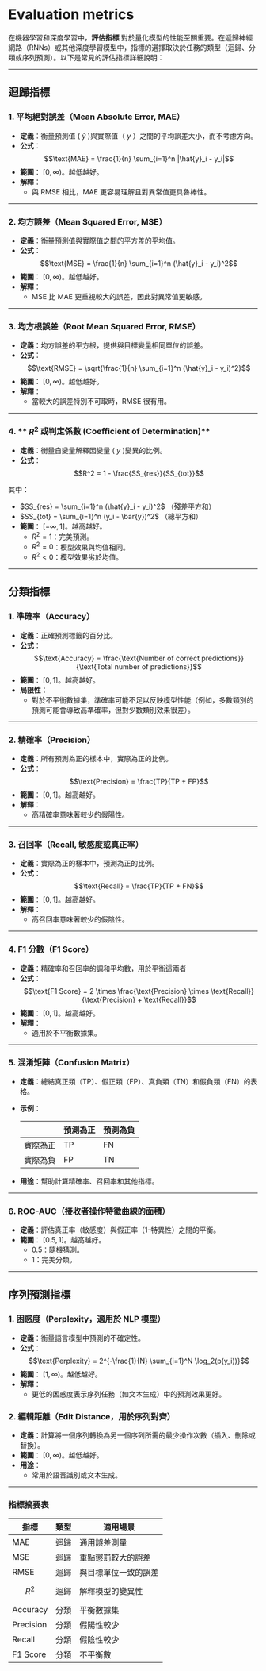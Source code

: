 # Evaluation metrics
在機器學習和深度學習中，**評估指標** 對於量化模型的性能至關重要。在遞歸神經網路（RNNs）或其他深度學習模型中，指標的選擇取決於任務的類型（迴歸、分類或序列預測）。以下是常見的評估指標詳細說明：

---

## **迴歸指標**
### 1. **平均絕對誤差（Mean Absolute Error, MAE）**
   - **定義**：衡量預測值 ( $\hat{y}$ )與實際值（ $y$ ）之間的平均誤差大小，而不考慮方向。
   - **公式**：
     $$\text{MAE} = \frac{1}{n} \sum_{i=1}^n |\hat{y}_i - y_i|$$
   - **範圍**： $[0, \infty)$。越低越好。
   - **解釋**：
     - 與 RMSE 相比，MAE 更容易理解且對異常值更具魯棒性。

---

### 2. **均方誤差（Mean Squared Error, MSE）**
   - **定義**：衡量預測值與實際值之間的平方差的平均值。
   - **公式**：
     $$\text{MSE} = \frac{1}{n} \sum_{i=1}^n (\hat{y}_i - y_i)^2$$
   - **範圍**： $[0, \infty)$。越低越好。
   - **解釋**：
     - MSE 比 MAE 更重視較大的誤差，因此對異常值更敏感。

---

### 3. **均方根誤差（Root Mean Squared Error, RMSE）**
   - **定義**：均方誤差的平方根，提供與目標變量相同單位的誤差。
   - **公式**：
     $$\text{RMSE} = \sqrt{\frac{1}{n} \sum_{i=1}^n (\hat{y}_i - y_i)^2}$$
   - **範圍**： $[0, \infty)$。越低越好。
   - **解釋**：
     - 當較大的誤差特別不可取時，RMSE 很有用。

---

### 4. ** $R^2$ 或判定係數 (Coefficient of Determination)** 
  - **定義**：衡量自變量解釋因變量  ( $y$ )變異的比例。
  - **公式**：
    $$R^2 = 1 - \frac{SS_{res}}{SS_{tot}}$$

  其中：
  - $SS_{res} = \sum_{i=1}^n (\hat{y}_i - y_i)^2$ （殘差平方和）
  - $SS_{tot} = \sum_{i=1}^n (y_i - \bar{y})^2$ （總平方和）
  - **範圍**： $[-\infty, 1]$。越高越好。
      - $R^2 = 1$：完美預測。
      - $R^2 = 0$：模型效果與均值相同。
      - $R^2 < 0$：模型效果劣於均值。

---

## **分類指標**
### 1. **準確率（Accuracy）**
   - **定義**：正確預測標籤的百分比。
   - **公式**：
     $$\text{Accuracy} = \frac{\text{Number of correct predictions}}{\text{Total number of predictions}}$$
   - **範圍**： $[0, 1]$。越高越好。
   - **局限性**：
     - 對於不平衡數據集，準確率可能不足以反映模型性能（例如，多數類別的預測可能會導致高準確率，但對少數類別效果很差）。

---

### 2. **精確率（Precision）**
   - **定義**：所有預測為正的樣本中，實際為正的比例。
   - **公式**：
     $$\text{Precision} = \frac{TP}{TP + FP}$$
   - **範圍**： $[0, 1]$。越高越好。
   - **解釋**：
     - 高精確率意味著較少的假陽性。

---

### 3. **召回率（Recall, 敏感度或真正率）**
   - **定義**：實際為正的樣本中，預測為正的比例。
   - **公式**：
     $$\text{Recall} = \frac{TP}{TP + FN}$$
   - **範圍**： $[0, 1]$。越高越好。
   - **解釋**：
     - 高召回率意味著較少的假陰性。

---

### 4. **F1 分數（F1 Score）**

   - **定義**：精確率和召回率的調和平均數，用於平衡這兩者
   - **公式**：
     $$\text{F1 Score} = 2 \times \frac{\text{Precision} \times \text{Recall}}{\text{Precision} + \text{Recall}}$$
   - **範圍**： $[0, 1]$。越高越好。
   - **解釋**：
     - 適用於不平衡數據集。

---

### 5. **混淆矩陣（Confusion Matrix）**
   - **定義**：總結真正類（TP）、假正類（FP）、真負類（TN）和假負類（FN）的表格。
   - **示例**：

     |               | 預測為正 | 預測為負 |
     |---------------|----------|----------|
     | 實際為正      | TP       | FN       |
     | 實際為負      | FP       | TN       |

   - **用途**：幫助計算精確率、召回率和其他指標。

---

### 6. **ROC-AUC（接收者操作特徵曲線的面積）**
   - **定義**：評估真正率（敏感度）與假正率（1-特異性）之間的平衡。
   - **範圍**： $[0.5, 1]$。越高越好。
     - 0.5：隨機猜測。
     - 1：完美分類。

---

## **序列預測指標**
### 1. **困惑度（Perplexity，適用於 NLP 模型）**
   - **定義**：衡量語言模型中預測的不確定性。
   - **公式**：
     $$\text{Perplexity} = 2^{-\frac{1}{N} \sum_{i=1}^N \log_2(p(y_i))}$$
   - **範圍**： $[1, \infty)$。越低越好。
   - **解釋**：
     - 更低的困惑度表示序列任務（如文本生成）中的預測效果更好。

### 2. **編輯距離（Edit Distance，用於序列對齊）**
   - **定義**：計算將一個序列轉換為另一個序列所需的最少操作次數（插入、刪除或替換）。
   - **範圍**： $[0, \infty)$。越低越好。
   - **用途**：
     - 常用於語音識別或文本生成。

---

### 指標摘要表

| 指標            | 類型          | 適用場景                       |
|-----------------|--------------|------------------------------|
| MAE            | 迴歸         | 通用誤差測量                  |
| MSE            | 迴歸         | 重點懲罰較大的誤差             |
| RMSE           | 迴歸         | 與目標單位一致的誤差            |
| $$R^2$$        | 迴歸         | 解釋模型的變異性                |
| Accuracy       | 分類         | 平衡數據集                     |
| Precision      | 分類         | 假陽性較少                     |
| Recall         | 分類         | 假陰性較少                     |
| F1 Score       | 分類         | 不平衡數